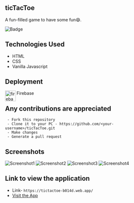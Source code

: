 ## ticTacToe
A fun-filled game to have some fun😄.

![Badge](https://img.shields.io/badge/tic--tac--toe-game-success)

## Technologies Used
 - HTML
 - CSS
 - Vanilla Javascript

## Deployment
  <img align="left" alt="firebase" width="35px" src="https://www.vectorlogo.zone/logos/firebase/firebase-icon.svg" />
  Firebase<br>

## Any contributions are appreciated
```
 - Fork this repository
 - Clone it to your PC - https://github.com/<your-username>/ticTacToe.git
 - Make changes
 - Generate a pull request
```

## Screenshots
![Screenshot1](https://user-images.githubusercontent.com/80754608/121933218-6717c700-cd63-11eb-8b80-cc407dbed730.png)
![Screenshot2](https://user-images.githubusercontent.com/80754608/121933298-86165900-cd63-11eb-91e7-5257fe742f4a.png)
![Screenshot3](https://user-images.githubusercontent.com/80754608/121933317-8c0c3a00-cd63-11eb-8739-ff657e6ccc4a.png)
![Screenshot4](https://user-images.githubusercontent.com/80754608/121933328-91698480-cd63-11eb-8cde-2c8d4af3fd16.png)

## Link to view the application
 - Link- `https://tictactoe-b014d.web.app/`
 - [Visit the App](https://tictactoe-b014d.web.app/)

